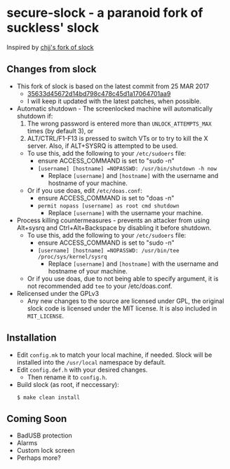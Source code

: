 # secure-slock - a paranoid fork of suckless' slock

Inspired by [chjj's fork of slock](https://github.com/chjj/slock/)

## Changes from slock
- This fork of slock is based on the latest commit from 25 MAR 2017
    - [35633d45672d14bd798c478c45d1a17064701aa9](https://git.suckless.org/slock/commit/35633d45672d14bd798c478c45d1a17064701aa9.html)
    - I will keep it updated with the latest patches, when possible.
- Automatic shutdown - The screenlocked machine will automatically shutdown if:
    1. The wrong password is entered more than `UNLOCK_ATTEMPTS_MAX` times (by default 3), or
    2. ALT/CTRL/F1-F13 is pressed to switch VTs or to try to kill the X server. Also, if ALT+SYSRQ is attempted to be used.
    - To use this, add the following to your `/etc/sudoers` file:
        - ensure ACCESS\_COMMAND is set to "sudo -n"
        - `[username] [hostname] =NOPASSWD: /usr/bin/shutdown -h now`
            - Replace `[username]` and `[hostname]` with the username and hostname of your machine.
    - Or if you use doas, edit `/etc/doas.conf`:
        - ensure ACCESS\_COMMAND is set to "doas -n"
        - `permit nopass [username] as root cmd shutdown`
            - Replace `[username]` with the username your machine.
- Process killing countermeasures - prevents an attacker from using Alt+sysrq and Ctrl+Alt+Backspace by disabling it before shutdown.
    - To use this, add the following to your `/etc/sudoers` file:
        - ensure ACCESS\_COMMAND is set to "sudo -n"
        - `[username] [hostname] =NOPASSWD: /usr/bin/tee /proc/sys/kernel/sysrq`
            - Replace `[username]` and `[hostname]` with the username and hostname of your machine.
    - Or if you use doas, due to not being able to specify argument, it is not recommended add `tee` to your /etc/doas.conf.
- Relicensed under the GPLv3
    - Any new changes to the source are licensed under GPL, the original slock code is licensed under the MIT license. It is also included in `MIT_LICENSE`.

## Installation
- Edit `config.mk` to match your local machine, if needed. Slock will be installed into the `/usr/local` namespace by default.
- Edit `config.def.h` with your desired changes.
    - Then rename it to `config.h`.
- Build slock (as root, if neccessary):
    ```
    $ make clean install
    ```

## Coming Soon
- BadUSB protection
- Alarms
- Custom lock screen
- Perhaps more?
